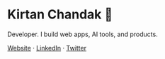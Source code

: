 # Kirtan Chandak 🚀

Developer. I build web apps, AI tools, and products.

[Website](https://kirtanchandak.in) · [LinkedIn](https://www.linkedin.com/in/kirtan-chandak-65736b159) · [Twitter](https://x.com/chandak_kirtan)
